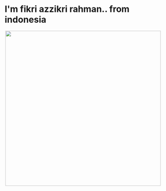 <h1>I'm fikri azzikri rahman.. from indonesia</h1>
<p align=center>
  <img src="https://media.giphy.com/media/v1.Y2lkPTc5MGI3NjExMDQxb3p4c3VjdGFtYjdlOXUwMTZteG05aHk0OXRmaTh1dm9xMTRwMyZlcD12MV9pbnRlcm5hbF9naWZfYnlfaWQmY3Q9Zw/3diu2dFNpV8AnozJ3V/giphy.gif" width="500">
<br><br>
</p>
<!--
**Fizitos/Fizitos** is a ✨ _special_ ✨ repository because its `README.md` (this file) appears on your GitHub profile.
-->
